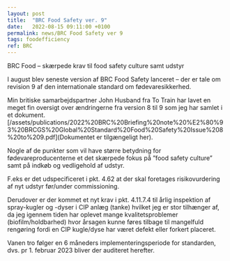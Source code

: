 ```yaml
---
layout: post
title:  "BRC Food Safety ver. 9"
date:   2022-08-15 09:11:00 +0100
permalink: news/BRC Food Safety ver 9
tags: foodefficiency
ref: BRC
---
```


BRC Food – skærpede krav til food safety culture samt udstyr

I august blev seneste version af BRC Food Safety lanceret – der er tale om revision 9 af den internationale standard om fødevaresikkerhed. 

Min britiske samarbejdspartner John Husband fra To Train har lavet en meget fin oversigt over ændringerne fra version 8 til 9 som jeg har samlet i et dokument. [/assets/publications/2022%20BRC%20Briefing%20note%20%E2%80%93%20BRCGS%20Global%20Standard%20Food%20Safety%20Issue%208%20to%209.pdf](Dokumentet er tilgængeligt her). 

Nogle af de punkter som vil have større betydning for fødevareproducenterne et det skærpede fokus på ”food safety culture” samt på indkøb og vedligehold af udstyr. 

F.eks er det udspecificeret i pkt. 4.62  at der skal foretages risikovurdering af nyt udstyr før/under commissioning. 

Derudover er der kommet et nyt krav i pkt. 4.11.7.4 til årlig inspektion af spray-kugler og -dyser i CIP anlæg (tanke) hvilket jeg er stor tilhænger af, da jeg igennem tiden har oplevet mange kvalitetsproblemer (biofilm/holdbarhed) hvor årsagen kunne føres tilbage til mangelfuld rengøring fordi en CIP kugle/dyse har været defekt eller forkert placeret. 

Vanen tro følger en 6 måneders implementeringsperiode for standarden, dvs. pr 1. februar 2023 bliver der auditeret herefter. 




